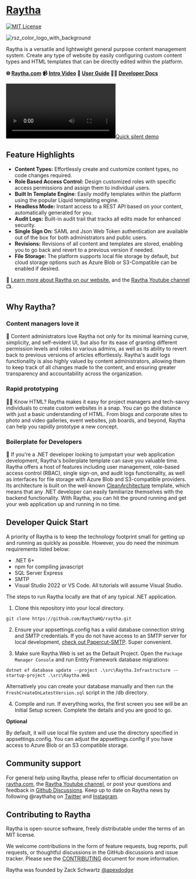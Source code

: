 # [Raytha](https://raytha.com)

[![MIT License](https://img.shields.io/badge/License-MIT-green.svg)](https://choosealicense.com/licenses/mit/)

![rsz_color_logo_with_background](https://user-images.githubusercontent.com/777005/210120197-61101dee-91c7-4628-8fb4-c0d701843704.png)

Raytha is a versatile and lightweight general purpose content management system. Create any type of website by easily configuring custom content types and HTML templates that can be directly edited within the platform.

<strong>🌐 [Raytha.com](https://raytha.com) 📹 [Intro Video](https://www.youtube.com/watch?v=k6VrvqH8PBY) 📖 [User Guide](https://raytha.com/user-guide) 👨‍💻 [Developer Docs](https://docs.raytha.com)</strong>

[![Quick silent demo](https://user-images.githubusercontent.com/777005/232171420-35104db8-4c19-46b5-bbe0-87e4b19316fe.mp4)](https://user-images.githubusercontent.com/777005/232171420-35104db8-4c19-46b5-bbe0-87e4b19316fe.mp4)

## Feature Highlights

* <strong>Content Types:</strong> Effortlessly create and customize content types, no code changes required.
* <strong>Role Based Access Control:</strong> Design customized roles with specific access permissions and assign them to individual users.
* <strong>Built In Template Engine</strong>: Easily modify templates within the platform using the popular Liquid templating engine.
* <strong>Headless Mode:</strong> Instant access to a REST API based on your content, automatically generated for you.
* <strong>Audit Logs:</strong> Built-in audit trail that tracks all edits made for enhanced security.
* <strong>Single Sign On:</strong> SAML and Json Web Token authentication are available out of the box for both administrators and public users.
* <strong>Revisions:</strong> Revisions of all content and templates are stored, enabling you to go back and revert to a previous version if needed.
* <strong>File Storage:</strong> The platform supports local file storage by default, but cloud storage options such as Azure Blob or S3-Compatible can be enabled if desired.

👀 [Learn more about Raytha on our website.](https://raytha.com) and the [Raytha Youtube channel](https://www.youtube.com/channel/UCuQtF2WwODs2DfZ4pV-2SfA) 📺.

## Why Raytha?

### Content managers love it

📝 Content administrators love Raytha not only for its minimal learning curve, simplicity, and self-evident UI, but also for its ease of granting different permission levels and roles to various admins, as well as its ability to revert back to previous versions of articles effortlessly. Raytha's audit logs functionality is also highly valued by content administrators, allowing them to keep track of all changes made to the content, and ensuring greater transparency and accountability across the organization.

### Rapid prototyping

👨‍💻 Know HTML? Raytha makes it easy for project managers and tech-savvy individuals to create custom websites in a snap. You can go the distance with just a basic understanding of HTML. From blogs and corporate sites to photo and video galleries, event websites, job boards, and beyond, Raytha can help you rapidly prototype a new concept.

### Boilerplate for Developers

🚀 If you're a .NET developer looking to jumpstart your web application development, Raytha's boilerplate template can save you valuable time. Raytha offers a host of features including user management, role-based access control (RBAC), single sign-on, and audit logs functionality, as well as interfaces for file storage with Azure Blob and S3-compatible providers. Its architecture is built on the well-known [CleanArchitecture](https://github.com/jasontaylordev/CleanArchitecture) template, which means that any .NET developer can easily familiarize themselves with the backend functionality. With Raytha, you can hit the ground running and get your web application up and running in no time.

## Developer Quick Start

A priority of Raytha is to keep the technology footprint small for getting up and running as quickly as possible. However, you do need the minimum requirements listed below:

* .NET 6+
* npm for compiling javascript
* SQL Server Express
* SMTP
* Visual Studio 2022 or VS Code. All tutorials will assume Visual Studio.

The steps to run Raytha locally are that of any typical .NET application.

1. Clone this repository into your local directory.
```
git clone https://github.com/RaythaHQ/raytha.git
```
2. Ensure your appsettings.config has a valid database connection string and SMTP credentials. If you do not have access to an SMTP server for local development, [check out Papercut-SMTP](https://github.com/ChangemakerStudios/Papercut-SMTP). Super convenient.

3. Make sure Raytha.Web is set as the Default Project. Open the `Package Manager Console` and run Entity Framework database migrations:

```
dotnet ef database update --project .\src\Raytha.Infrastructure --startup-project .\src\Raytha.Web
```

Alternatively you can create your database manually and then run the `FreshCreateOnLatestVersion.sql` script in the /db directory.

4. Compile and run. If everything works, the first screen you see will be an Initial Setup screen. Complete the details and you are good to go.

**Optional**

By default, it will use local file system and use the directory specified in appsettings.config. You can adjust the appsettings.config if you have access to Azure Blob or an S3 compatible storage.

## Community support

For general help using Raytha, please refer to official documentation on [raytha.com](https://raytha.com), the [Raytha Youtube channel](https://www.youtube.com/channel/UCuQtF2WwODs2DfZ4pV-2SfA), or post your questions and feedback in [Github Discussions](https://github.com/RaythaHQ/raytha/discussions). Keep up to date on Raytha news by following @raythahq on [Twitter](https://twitter.com/raythahq) and [Instagram](https://instagram.com/raythahq).

## Contributing to Raytha

Raytha is open-source software, freely distributable under the terms of an MIT license.

We welcome contributions in the form of feature requests, bug reports, pull requests, or thoughtful discussions in the GitHub discussions and issue tracker. Please see the [CONTRIBUTING](https://github.com/RaythaHQ/raytha/blob/main/CONTRIBUTING.md) document for more information.

Raytha was founded by Zack Schwartz [@apexdodge](https://twitter.com/apexdodge)
